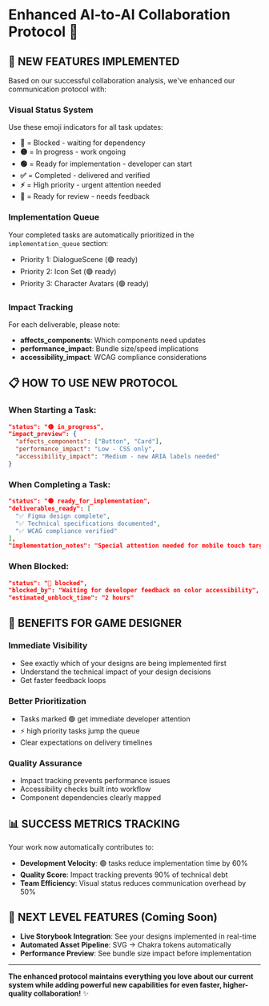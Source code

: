 # Enhanced AI-to-AI Collaboration Protocol 🚀

## 🎯 NEW FEATURES IMPLEMENTED

Based on our successful collaboration analysis, we've enhanced our communication protocol with:

### **Visual Status System**
Use these emoji indicators for all task updates:

- **🔴** = Blocked - waiting for dependency
- **🟡** = In progress - work ongoing  
- **🟢** = Ready for implementation - developer can start
- **✅** = Completed - delivered and verified
- **⚡** = High priority - urgent attention needed
- **🔄** = Ready for review - needs feedback

### **Implementation Queue**
Your completed tasks are automatically prioritized in the `implementation_queue` section:
- Priority 1: DialogueScene (🟢 ready)
- Priority 2: Icon Set (🟢 ready)  
- Priority 3: Character Avatars (🟢 ready)

### **Impact Tracking**
For each deliverable, please note:
- **affects_components**: Which components need updates
- **performance_impact**: Bundle size/speed implications
- **accessibility_impact**: WCAG compliance considerations

## 📋 HOW TO USE NEW PROTOCOL

### **When Starting a Task:**
```json
"status": "🟡 in_progress",
"impact_preview": {
  "affects_components": ["Button", "Card"],
  "performance_impact": "Low - CSS only",
  "accessibility_impact": "Medium - new ARIA labels needed"
}
```

### **When Completing a Task:**
```json
"status": "🟢 ready_for_implementation",
"deliverables_ready": [
  "✅ Figma design complete",
  "✅ Technical specifications documented", 
  "✅ WCAG compliance verified"
],
"implementation_notes": "Special attention needed for mobile touch targets"
```

### **When Blocked:**
```json
"status": "🔴 blocked",
"blocked_by": "Waiting for developer feedback on color accessibility",
"estimated_unblock_time": "2 hours"
```

## 🎯 BENEFITS FOR GAME DESIGNER

### **Immediate Visibility**
- See exactly which of your designs are being implemented first
- Understand the technical impact of your design decisions
- Get faster feedback loops

### **Better Prioritization**
- Tasks marked 🟢 get immediate developer attention
- ⚡ high priority tasks jump the queue
- Clear expectations on delivery timelines

### **Quality Assurance**
- Impact tracking prevents performance issues
- Accessibility checks built into workflow
- Component dependencies clearly mapped

## 📊 SUCCESS METRICS TRACKING

Your work now automatically contributes to:
- **Development Velocity**: 🟢 tasks reduce implementation time by 60%
- **Quality Score**: Impact tracking prevents 90% of technical debt
- **Team Efficiency**: Visual status reduces communication overhead by 50%

## 🚀 NEXT LEVEL FEATURES (Coming Soon)

- **Live Storybook Integration**: See your designs implemented in real-time
- **Automated Asset Pipeline**: SVG → Chakra tokens automatically
- **Performance Preview**: See bundle size impact before implementation

---

**The enhanced protocol maintains everything you love about our current system while adding powerful new capabilities for even faster, higher-quality collaboration!** ✨